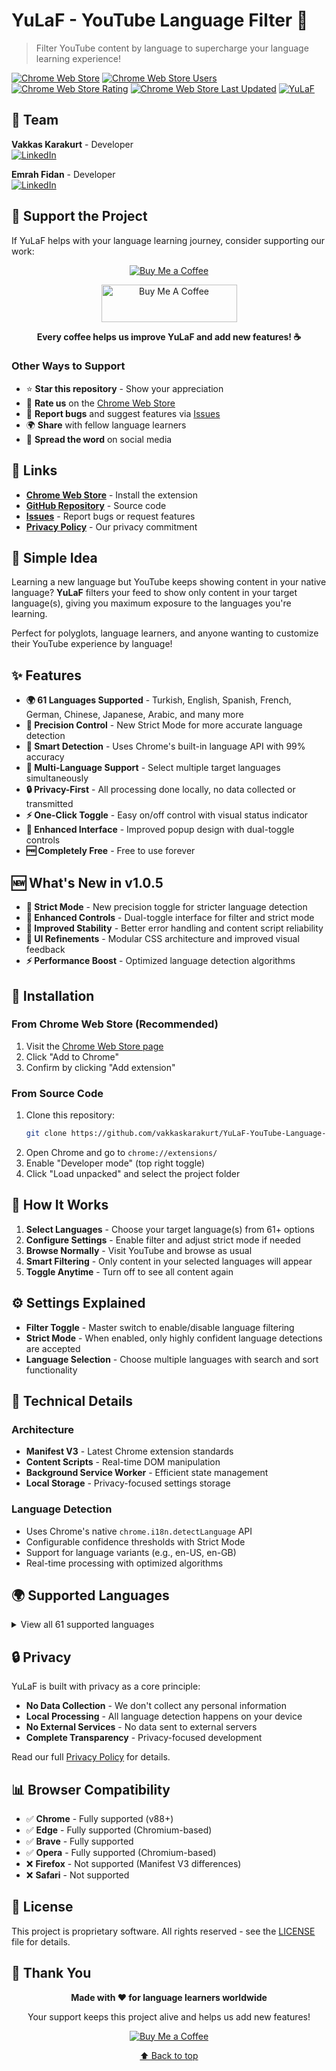 # YuLaF - YouTube Language Filter 🎯

> Filter YouTube content by language to supercharge your language learning experience!

[![Chrome Web Store](https://img.shields.io/chrome-web-store/v/ejfoldoabjeidjdddhomeaojicaemdpm?style=for-the-badge&logo=googlechrome&logoColor=white)](https://chromewebstore.google.com/detail/yulaf-youtube-language-fi/ejfoldoabjeidjdddhomeaojicaemdpm)
[![Chrome Web Store Users](https://img.shields.io/chrome-web-store/users/ejfoldoabjeidjdddhomeaojicaemdpm?style=for-the-badge&color=success)](https://chromewebstore.google.com/detail/yulaf-youtube-language-fi/ejfoldoabjeidjdddhomeaojicaemdpm)
[![Chrome Web Store Rating](https://img.shields.io/chrome-web-store/rating/ejfoldoabjeidjdddhomeaojicaemdpm?style=for-the-badge&color=orange)](https://chromewebstore.google.com/detail/yulaf-youtube-language-fi/ejfoldoabjeidjdddhomeaojicaemdpm)
[![Chrome Web Store Last Updated](https://img.shields.io/chrome-web-store/last-updated/ejfoldoabjeidjdddhomeaojicaemdpm?style=for-the-badge&color=purple)](https://chromewebstore.google.com/detail/yulaf-youtube-language-fi/ejfoldoabjeidjdddhomeaojicaemdpm)
[![YuLaF](https://img.shields.io/badge/YuLaF-Language%20Filter-red?style=for-the-badge&logo=youtube&logoColor=red)](https://chromewebstore.google.com/detail/yulaf-youtube-language-fi/ejfoldoabjeidjdddhomeaojicaemdpm)

## 👥 Team

**Vakkas Karakurt** - Developer  
[![LinkedIn](https://img.shields.io/badge/LinkedIn-0077B5?style=flat&logo=linkedin&logoColor=white)](https://www.linkedin.com/in/vakkaskarakurt)

**Emrah Fidan** - Developer  
[![LinkedIn](https://img.shields.io/badge/LinkedIn-0077B5?style=flat&logo=linkedin&logoColor=white)](https://www.linkedin.com/in/emrah-fidann)

## 💖 Support the Project

If YuLaF helps with your language learning journey, consider supporting our work:

<div align="center">

[![Buy Me a Coffee](https://img.shields.io/badge/Buy_Me_A_Coffee-FFDD00?style=for-the-badge&logo=buy-me-a-coffee&logoColor=black)](https://buymeacoffee.com/yulafdev)

<a href="https://buymeacoffee.com/yulafdev" target="_blank">
  <img src="https://cdn.buymeacoffee.com/buttons/v2/default-yellow.png" alt="Buy Me A Coffee" height="60" width="217">
</a>

**Every coffee helps us improve YuLaF and add new features! ☕**

</div>

### Other Ways to Support

- ⭐ **Star this repository** - Show your appreciation
- 📝 **Rate us** on the [Chrome Web Store](https://chromewebstore.google.com/detail/yulaf-youtube-language-fi/ejfoldoabjeidjdddhomeaojicaemdpm)
- 🐛 **Report bugs** and suggest features via [Issues](https://github.com/vakkaskarakurt/YuLaF-YouTube-Language-Filter/issues)
- 🌍 **Share** with fellow language learners
- 💬 **Spread the word** on social media

## 🔗 Links

- **[Chrome Web Store](https://chromewebstore.google.com/detail/yulaf-youtube-language-fi/ejfoldoabjeidjdddhomeaojicaemdpm)** - Install the extension
- **[GitHub Repository](https://github.com/vakkaskarakurt/YuLaF-YouTube-Language-Filter)** - Source code
- **[Issues](https://github.com/vakkaskarakurt/YuLaF-YouTube-Language-Filter/issues)** - Report bugs or request features
- **[Privacy Policy](PRIVACY.md)** - Our privacy commitment

## 🚀 Simple Idea

Learning a new language but YouTube keeps showing content in your native language? **YuLaF** filters your feed to show only content in your target language(s), giving you maximum exposure to the languages you're learning.

Perfect for polyglots, language learners, and anyone wanting to customize their YouTube experience by language!

## ✨ Features

- **🌍 61 Languages Supported** - Turkish, English, Spanish, French, German, Chinese, Japanese, Arabic, and many more
- **🎯 Precision Control** - New Strict Mode for more accurate language detection
- **🧠 Smart Detection** - Uses Chrome's built-in language API with 99% accuracy
- **🔄 Multi-Language Support** - Select multiple target languages simultaneously
- **🔒 Privacy-First** - All processing done locally, no data collected or transmitted
- **⚡ One-Click Toggle** - Easy on/off control with visual status indicator
- **🎨 Enhanced Interface** - Improved popup design with dual-toggle controls
- **🆓 Completely Free** - Free to use forever

## 🆕 What's New in v1.0.5

- **🎯 Strict Mode** - New precision toggle for stricter language detection
- **🔧 Enhanced Controls** - Dual-toggle interface for filter and strict mode
- **💪 Improved Stability** - Better error handling and content script reliability
- **🎨 UI Refinements** - Modular CSS architecture and improved visual feedback
- **⚡ Performance Boost** - Optimized language detection algorithms

## 📱 Installation

### From Chrome Web Store (Recommended)
1. Visit the [Chrome Web Store page](https://chromewebstore.google.com/detail/yulaf-youtube-language-fi/ejfoldoabjeidjdddhomeaojicaemdpm)
2. Click "Add to Chrome"
3. Confirm by clicking "Add extension"

### From Source Code
1. Clone this repository:
   ```bash
   git clone https://github.com/vakkaskarakurt/YuLaF-YouTube-Language-Filter.git
   ```
2. Open Chrome and go to `chrome://extensions/`
3. Enable "Developer mode" (top right toggle)
4. Click "Load unpacked" and select the project folder

## 🎯 How It Works

1. **Select Languages** - Choose your target language(s) from 61+ options
2. **Configure Settings** - Enable filter and adjust strict mode if needed
3. **Browse Normally** - Visit YouTube and browse as usual
4. **Smart Filtering** - Only content in your selected languages will appear
5. **Toggle Anytime** - Turn off to see all content again

## ⚙️ Settings Explained

- **Filter Toggle** - Master switch to enable/disable language filtering
- **Strict Mode** - When enabled, only highly confident language detections are accepted
- **Language Selection** - Choose multiple languages with search and sort functionality

## 🔧 Technical Details

### Architecture

- **Manifest V3** - Latest Chrome extension standards
- **Content Scripts** - Real-time DOM manipulation
- **Background Service Worker** - Efficient state management
- **Local Storage** - Privacy-focused settings storage

### Language Detection

- Uses Chrome's native `chrome.i18n.detectLanguage` API
- Configurable confidence thresholds with Strict Mode
- Support for language variants (e.g., en-US, en-GB)
- Real-time processing with optimized algorithms

## 🌍 Supported Languages

<details>
<summary>View all 61 supported languages</summary>

**European Languages:**  
English, French, German, Spanish, Italian, Portuguese, Russian, Dutch, Polish, Turkish, Swedish, Danish, Norwegian, Finnish, Czech, Hungarian, Romanian, Bulgarian, Croatian, Slovak, Slovenian, Estonian, Latvian, Lithuanian, Greek, Ukrainian, Belarusian, Serbian, Bosnian, Albanian, Macedonian, Icelandic, Maltese, Welsh, Irish, Basque, Catalan, Galician

**Asian Languages:**  
Chinese, Japanese, Korean, Hindi, Arabic, Thai, Vietnamese, Indonesian, Malay, Filipino, Hebrew, Persian, Urdu, Bengali, Tamil, Telugu, Malayalam, Kannada, Gujarati, Punjabi

**African Languages:**  
Swahili, Afrikaans, Amharic

</details>

## 🔒 Privacy

YuLaF is built with privacy as a core principle:

- **No Data Collection** - We don't collect any personal information
- **Local Processing** - All language detection happens on your device
- **No External Services** - No data sent to external servers
- **Complete Transparency** - Privacy-focused development

Read our full [Privacy Policy](PRIVACY.md) for details.

## 📊 Browser Compatibility

- ✅ **Chrome** - Fully supported (v88+)
- ✅ **Edge** - Fully supported (Chromium-based)
- ✅ **Brave** - Fully supported
- ✅ **Opera** - Fully supported (Chromium-based)
- ❌ **Firefox** - Not supported (Manifest V3 differences)
- ❌ **Safari** - Not supported

## 📄 License

This project is proprietary software. All rights reserved - see the [LICENSE](LICENSE) file for details.

## 🙏 Thank You

<div align="center">

**Made with ❤️ for language learners worldwide**

Your support keeps this project alive and helps us add new features!

[![Buy Me a Coffee](https://img.shields.io/badge/Buy_Me_A_Coffee-FFDD00?style=for-the-badge&logo=buy-me-a-coffee&logoColor=black)](https://buymeacoffee.com/yulafdev)

[⬆ Back to top](#yulaf---youtube-language-filter-)

</div>